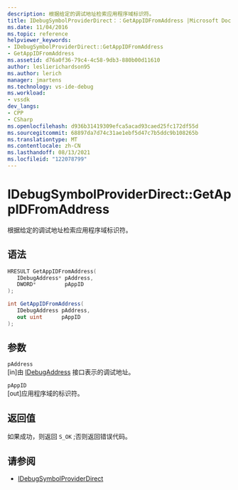 ```yaml
---
description: 根据给定的调试地址检索应用程序域标识符。
title: IDebugSymbolProviderDirect：：GetAppIDFromAddress |Microsoft Docs
ms.date: 11/04/2016
ms.topic: reference
helpviewer_keywords:
- IDebugSymbolProviderDirect::GetAppIDFromAddress
- GetAppIDFromAddress
ms.assetid: d76a0f36-79c4-4c58-9db3-880b00d11610
author: leslierichardson95
ms.author: lerich
manager: jmartens
ms.technology: vs-ide-debug
ms.workload:
- vssdk
dev_langs:
- CPP
- CSharp
ms.openlocfilehash: d936b31419309efca5acad93caed25fc172df55d
ms.sourcegitcommit: 68897da7d74c31ae1ebf5d47c7b5ddc9b108265b
ms.translationtype: MT
ms.contentlocale: zh-CN
ms.lasthandoff: 08/13/2021
ms.locfileid: "122078799"
---
```

# <a name="idebugsymbolproviderdirectgetappidfromaddress"></a>IDebugSymbolProviderDirect::GetAppIDFromAddress
根据给定的调试地址检索应用程序域标识符。

## <a name="syntax"></a>语法

```cpp
HRESULT GetAppIDFromAddress(
   IDebugAddress* pAddress,
   DWORD*         pAppID
);
```

```csharp
int GetAppIDFromAddress(
   IDebugAddress pAddress,
   out uint      pAppID
);
```

## <a name="parameters"></a>参数
`pAddress`\
[in]由 [IDebugAddress](../../../extensibility/debugger/reference/idebugaddress.md) 接口表示的调试地址。

`pAppID`\
[out]应用程序域的标识符。

## <a name="return-value"></a>返回值
 如果成功，则返回 `S_OK` ;否则返回错误代码。

## <a name="see-also"></a>请参阅
- [IDebugSymbolProviderDirect](../../../extensibility/debugger/reference/idebugsymbolproviderdirect.md)
